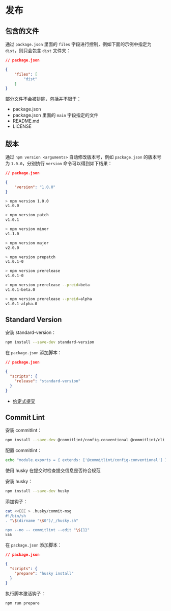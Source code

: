 # 发布

## 包含的文件

通过 `package.json` 里面的 `files` 字段进行控制，例如下面的示例中指定为 `dist`，则只会包含 `dist` 文件夹：

```json
// package.json

{
    "files": [
        "dist"
    ]
}
```

部分文件不会被排除，包括并不限于：

- package.json
- package.json 里面的 `main` 字段指定的文件
- README.md
- LICENSE

## 版本

通过 `npm version <arguments>` 自动修改版本号，例如 `package.json` 的版本号为 `1.0.0`，分别执行 `version` 命令可以得到如下结果：

```json
// package.json

{
    "version": "1.0.0"
}
```

```bash
> npm version 1.0.0
v1.0.0

> npm version patch
v1.0.1

> npm version minor
v1.1.0

> npm version major
v2.0.0

> npm version prepatch
v1.0.1-0

> npm version prerelease
v1.0.1-0

> npm version prerelease --preid=beta
v1.0.1-beta.0

> npm version prerelease --preid=alpha
v1.0.1-alpha.0
```

## Standard Version

安装 standard-version：

```bash
npm install --save-dev standard-version
```

在 `package.json` 添加脚本：

```json
// package.json

{
  "scripts": {
    "release": "standard-version"
  }
}
```

- [约定式提交](https://www.conventionalcommits.org/zh-hans)

## Commit Lint

安装 commitlint：

```bash
npm install --save-dev @commitlint/config-conventional @commitlint/cli
```

配置 commitlint：

```bash
echo "module.exports = { extends: ['@commitlint/config-conventional'] };" > commitlint.config.js
```

使用 husky 在提交时检查提交信息是否符合规范

安装 husky：

```bash
npm install --save-dev husky
```

添加钩子：

```bash
cat <<EEE > .husky/commit-msg
#!/bin/sh
. "\$(dirname "\$0")/_/husky.sh"

npx --no -- commitlint --edit "\${1}"
EEE
```

在 `package.json` 添加脚本：

```json
// package.json

{
  "scripts": {
    "prepare": "husky install"
  }
}
```

执行脚本激活钩子：

```bash
npm run prepare
```